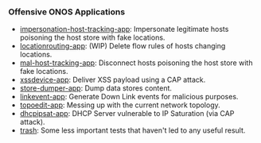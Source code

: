 ### Offensive ONOS Applications

- [impersonation-host-tracking-app](https://github.com/edoardottt/offensive-onos-apps/tree/main/apps/impersonation-host-tracking-app): Impersonate legitimate hosts poisoning the host store with fake locations.
- [locationrouting-app](https://github.com/edoardottt/offensive-onos-apps/tree/main/apps/locationrouting-app): (WIP) Delete flow rules of hosts changing locations.
- [mal-host-tracking-app](https://github.com/edoardottt/offensive-onos-apps/tree/main/apps/mal-host-tracking-app): Disconnect hosts poisoning the host store with fake locations.
- [xssdevice-app](https://github.com/edoardottt/offensive-onos-apps/tree/main/apps/xssdevice-app): Deliver XSS payload using a CAP attack.
- [store-dumper-app](https://github.com/edoardottt/offensive-onos-apps/tree/main/apps/store-dumper-app): Dump data stores content.
- [linkevent-app](https://github.com/edoardottt/offensive-onos-apps/tree/main/apps/linkevent-app): Generate Down Link events for malicious purposes.
- [topoedit-app](https://github.com/edoardottt/offensive-onos-apps/tree/main/apps/topoedit-app): Messing up with the current network topology.
- [dhcpipsat-app](https://github.com/edoardottt/offensive-onos/tree/main/apps/dhcpipsat-app): DHCP Server vulnerable to IP Saturation (via CAP attack).
- [trash](https://github.com/edoardottt/offensive-onos-apps/tree/main/apps/trash): Some less important tests that haven't led to any useful result.
